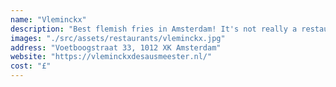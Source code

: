 ```yaml
---
name: "Vleminckx"
description: "Best flemish fries in Amsterdam! It's not really a restaurant, just take-away spot for fries. 'Price not includes saus'."
images: "./src/assets/restaurants/vleminckx.jpg"
address: "Voetboogstraat 33, 1012 XK Amsterdam"
website: "https://vleminckxdesausmeester.nl/"
cost: "£"
---
```

